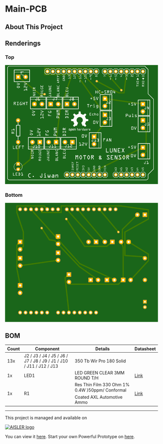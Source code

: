 # Main-PCB

## About This Project



## Renderings

### Top
[![Top Rendering](renderings/top.png)](https://aisler.net/p/JCHJLQIR)

### Bottom
[![Bottom Rendering](renderings/bottom.png)](https://aisler.net/p/JCHJLQIR)

## BOM

|Count|Component|Details|Datasheet|
|-|-|-|-|
|13x|J2 / J3 / J4 / J5 / J6 / J7 / J8 / J9 / J1 / J10 / J11 / J12 / J13|350 Tb Wir Pro 180 Solid||
|1x|LED1|LED GREEN CLEAR 3MM ROUND T/H|[Link](http://www.semicon.panasonic.co.jp/ds4/LN38GCPX_E.pdf)|
|1x|R1|Res Thin Film 330 Ohm 1% 0.4W }50ppm/ Conformal Coated AXL Automotive Ammo|[Link](http://datasheet.octopart.com/MBA02040C3300FCT00-Vishay-datasheet-12542016.pdf)|

---

This project is managed and available on

[![AISLER logo](https://aisler.net/public/logo.png)](https://aisler.net/p/JCHJLQIR)

You can view it [here](https://aisler.net/p/JCHJLQIR). Start your own Powerful Prototype on [here](https://aisler.net).
